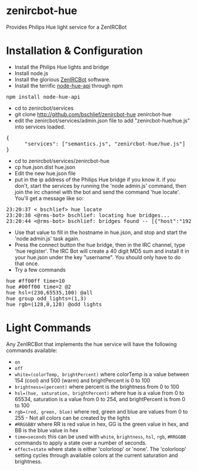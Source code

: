 zenircbot-hue
=============
Provides Philips Hue light service for a ZenIRCBot

Installation & Configuration
============
* Install the Philips Hue lights and bridge
* Install node.js
* Install the glorious [ZenIRCBot](https://github.com/wraithan/zenircbot) software.
* Install the terrific [node-hue-api](https://github.com/peter-murray/node-hue-api) through npm
<pre>
npm install node-hue-api
</pre>
* cd to zenircbot/services
* git clone http://github.com/bschlief/zenircbot-hue zenircbot-hue
* edit the zenircbot/services/admin.json file to add "zenircbot-hue/hue.js" into services loaded.
<pre>
{ 
      "services": ["semantics.js", "zenircbot-hue/hue.js"] 
}
</pre>
* cd to zenircbot/services/zenircbot-hue
* cp hue.json.dist hue.json
* Edit the new hue.json file
* put in the ip address of the Philips Hue bridge if you know it.  if you don't, start the services by running the 'node admin.js' command, then join the irc channel with the bot and send the command 'hue locate'.  You'll get a message like so:
<pre>
23:20:37 < bschlief> hue locate
23:20:38 <@rms-bot> bschlief: locating hue bridges...
23:20:44 <@rms-bot> bschlief: bridges found -- [{"host":"192.168.1.135","port":"80"}]
</pre>
* Use that value to fill in the hostname in hue.json, and stop and start the 'node admin.js' task again.
* Press the connect button the hue bridge, then in the IRC channel, type 'hue register'.  The IRC Bot will create a 40 digit MD5 sum and install it in your hue.json under the key "username".  You should only have to do that once.
* Try a few commands
<pre>
hue #ff00ff time=10
hue #00ff00 time=2 @2
hue hsl=(230,65535,100) @all
hue group odd_lights=(1,3)
hue rgb=(128,0,128) @odd_lights
</pre>

Light Commands
=============
Any ZenIRCBot that implements the hue service will have the following commands available:

* <code>on</code>
* <code>off</code>
* <code>white=(colorTemp, brightPercent)</code> where colorTemp is a value between 154 (cool) and 500 (warm) and brightPercent is 0 to 100
* <code>brightness=(percent)</code> where percent is the brightness from 0 to 100
* <code>hsl=(hue, saturation, brightPercent)</code> where hue is a value from 0 to 65534, saturation is a value from 0 to 254, and brightPercent is from 0 to 100
* <code>rgb=(red, green, blue)</code> where red, green and blue are values from 0 to 255 - Not all colors can be created by the lights
* <code>#RRGGBBY</code> where RR is red value in hex, GG is the green value in hex, and BB is the blue value in hex
* <code>time=seconds</code> this can be used with <code>white</code>, <code>brightness</code>, <code>hsl</code>, <code>rgb</code>, <code>#RRGGBB</code> commands to apply a state over a number of seconds.  
* <code>effect=state</code> where state is either 'colorloop' or 'none'.  The 'colorloop' setting cycles through available colors at the current saturation and brightness.



